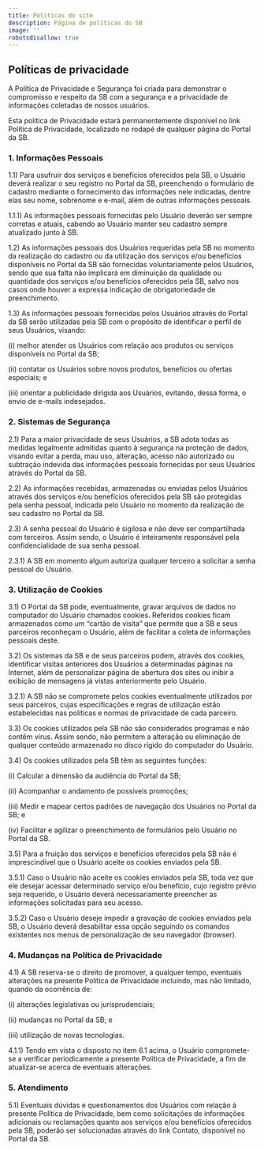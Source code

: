 ```yaml
---
title: Políticas do site
description: Página de políticas do SB
image: ''
robotsdisallow: true
---
```

## Políticas de privacidade

A Política de Privacidade e Segurança foi criada para demonstrar o compromisso e respeito da SB com a segurança e a privacidade de informações coletadas de nossos usuários.



Esta política de Privacidade estará permanentemente disponível no link Política de Privacidade, localizado no rodapé de qualquer página do Portal da SB.



### 1. Informações Pessoais

1.1) Para usufruir dos serviços e benefícios oferecidos pela SB, o Usuário deverá realizar o seu registro no Portal da SB, preenchendo o formulário de cadastro mediante o fornecimento das informações nele indicadas, dentre elas seu nome, sobrenome e e-mail, além de outras informações pessoais.



1.1.1) As informações pessoais fornecidas pelo Usuário deverão ser sempre corretas e atuais, cabendo ao Usuário manter seu cadastro sempre atualizado junto à SB.



1.2) As informações pessoais dos Usuários requeridas pela SB no momento da realização do cadastro ou da utilização dos serviços e/ou benefícios disponíveis no Portal da SB são fornecidas voluntariamente pelos Usuários, sendo que sua falta não implicará em diminuição da qualidade ou quantidade dos serviços e/ou benefícios oferecidos pela SB, salvo nos casos onde houver a expressa indicação de obrigatoriedade de preenchimento.



1.3) As informações pessoais fornecidas pelos Usuários através do Portal da SB serão utilizadas pela SB com o propósito de identificar o perfil de seus Usuários, visando:



(i) melhor atender os Usuários com relação aos produtos ou serviços disponíveis no Portal da SB;

(ii) contatar os Usuários sobre novos produtos, benefícios ou ofertas especiais; e

(iii) orientar a publicidade dirigida aos Usuários, evitando, dessa forma, o envio de e-mails indesejados.



### 2. Sistemas de Segurança

2.1) Para a maior privacidade de seus Usuários, a SB adota todas as medidas legalmente admitidas quanto à segurança na proteção de dados, visando evitar a perda, mau uso, alteração, acesso não autorizado ou subtração indevida das informações pessoais fornecidas por seus Usuários através do Portal da SB.



2.2) As informações recebidas, armazenadas ou enviadas pelos Usuários através dos serviços e/ou benefícios oferecidos pela SB são protegidas pela senha pessoal, indicada pelo Usuário no momento da realização de seu cadastro no Portal da SB.



2.3) A senha pessoal do Usuário é sigilosa e não deve ser compartilhada com terceiros. Assim sendo, o Usuário é inteiramente responsável pela confidencialidade de sua senha pessoal.



2.3.1) A SB em momento algum autoriza qualquer terceiro a solicitar a senha pessoal do Usuário.



### 3. Utilização de Cookies



3.1) O Portal da SB pode, eventualmente, gravar arquivos de dados no computador do Usuário chamados cookies. Referidos cookies ficam armazenados como um “cartão de visita” que permite que a SB e seus parceiros reconheçam o Usuário, além de facilitar a coleta de informações pessoais deste.



3.2) Os sistemas da SB e de seus parceiros podem, através dos cookies, identificar visitas anteriores dos Usuários a determinadas páginas na Internet, além de personalizar página de abertura dos sites ou inibir a exibição de mensagens já vistas anteriormente pelo Usuário.



3.2.1) A SB não se compromete pelos cookies eventualmente utilizados por seus parceiros, cujas especificações e regras de utilização estão estabelecidas nas políticas e normas de privacidade de cada parceiro.



3.3) Os cookies utilizados pela SB não são considerados programas e não contêm vírus. Assim sendo, não permitem a alteração ou eliminação de qualquer conteúdo armazenado no disco rígido do computador do Usuário.



3.4) Os cookies utilizados pela SB têm as seguintes funções:



(i) Calcular a dimensão da audiência do Portal da SB;

(ii) Acompanhar o andamento de possíveis promoções;

(iii) Medir e mapear certos padrões de navegação dos Usuários no Portal da SB; e

(iv) Facilitar e agilizar o preenchimento de formulários pelo Usuário no Portal da SB.



3.5) Para a fruição dos serviços e benefícios oferecidos pela SB não é imprescindível que o Usuário aceite os cookies enviados pela SB.



3.5.1) Caso o Usuário não aceite os cookies enviados pela SB, toda vez que ele desejar acessar determinado serviço e/ou benefício, cujo registro prévio seja requerido, o Usuário deverá necessariamente preencher as informações solicitadas para seu acesso.



3.5.2) Caso o Usuário deseje impedir a gravação de cookies enviados pela SB, o Usuário deverá desabilitar essa opção seguindo os comandos existentes nos menus de personalização de seu navegador (browser).



### 4. Mudanças na Política de Privacidade

4.1) A SB reserva-se o direito de promover, a qualquer tempo, eventuais alterações na presente Política de Privacidade incluindo, mas não limitado, quando da ocorrência de:

(i) alterações legislativas ou jurisprudenciais;

(ii) mudanças no Portal da SB; e

(iii) utilização de novas tecnologias.



4.1.1) Tendo em vista o disposto no item 6.1 acima, o Usuário compromete-se a verificar periodicamente a presente Política de Privacidade, a fim de atualizar-se acerca de eventuais alterações.



### 5. Atendimento

5.1) Eventuais dúvidas e questionamentos dos Usuários com relação à presente Política de Privacidade, bem como solicitações de informações adicionais ou reclamações quanto aos serviços e/ou benefícios oferecidos pela SB, poderão ser solucionadas através do link Contato, disponível no Portal da SB.
